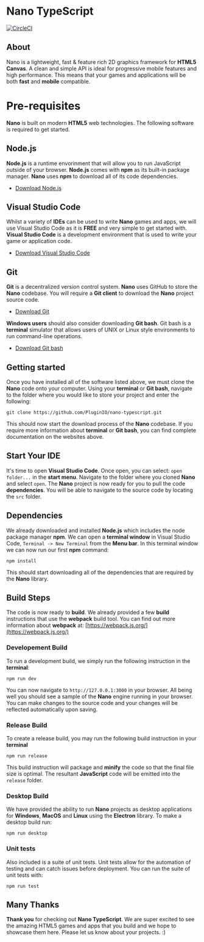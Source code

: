 # Nano TypeScript


[![CircleCI](https://circleci.com/gh/PluginIO/nano-typescript.svg?style=svg)](https://circleci.com/gh/PluginIO/nano-typescript)

## About

Nano  is a lightweight, fast & feature rich 2D graphics framework for **HTML5 Canvas**. A clean and simple API is ideal for progressive mobile features and high performance. This means that your games and applications will be both **fast** and  **mobile** compatible.


# Pre-requisites

**Nano** is built on modern **HTML5** web technologies. The following software is required to get started.


## Node.js

**Node.js** is a runtime envorinment that will allow you to run JavaScript outside of your browser. **Node.js** comes with **npm** as its built-in package manager. **Nano** uses **npm** to download all of its code dependencies.

- [Download Node.js](https://nodejs.org/en/download/)

## Visual Studio Code

Whilst a variety of **IDEs** can be used to write **Nano** games and apps, we will use Visual Studio Code as it is **FREE** and very simple to get started with. **Visual Studio Code** is a development environment that is used to write your game or application code.

- [Download Visual Studio Code](https://code.visualstudio.com/)

## Git

**Git** is a decentralized version control system. **Nano** uses GitHub to store the **Nano**  codebase. You will require a **Git client** to download the **Nano** project source code.

- [Download Git](https://git-scm.com/)

**Windows users** should also consider downloading **Git bash**. Git bash is a **terminal** simulator that allows users of UNIX or Linux style environments to run command-line operations.

- [Download Git bash](https://gitforwindows.org/)

## Getting started

Once you have installed all of the software listed above, we must clone the **Nano** code onto your computer. Using your **terminal** or **Git bash**, navigate to the folder where you would like to store your project and enter the following:

`git clone https://github.com/PluginIO/nano-typescript.git`

This should now start the download process of the **Nano** codebase. If you require more information about **terminal** or **Git bash**, you can find complete documentation on the websites above.

## Start Your IDE

It's time to open **Visual Studio Code**. Once open, you can select:  `open folder...` in the **start menu**. Navigate to the folder where you cloned **Nano** and select `open`. The **Nano** project is now ready for you to pull the code **dependencies**. You will be able to navigate to the source code by locating the `src` folder.

## Dependencies

We already downloaded and installed **Node.js** which includes the node package manager **npm**. We can open a **terminal window** in Visual Studio Code, `Terminal -> New Terminal` from the **Menu bar**. In this terminal window we can now run our first **npm** command:

`npm install`

This should start downloading all of the dependencies that are required by the **Nano** library.

## Build Steps

The code is now ready to **build**. We already provided a few **build** instructions that use the **webpack** build tool. You can find out more information about **webpack** at: [https://webpack.js.org/](https://webpack.js.org/)

### Developement Build

To run a development build, we simply run the following instruction in the **terminal**:

`npm run dev`

You can now navigate to `http://127.0.0.1:3000` in your browser. All being well you should see a sample of the **Nano** engine running in your browser. You can make changes to the source code and your changes will be reflected automatically upon saving.

### Release Build

To create a release build, you may run the following build instruction in your **terminal**

`npm run release`

This build instruction will package and **minify** the code so that the final file size is optimal. The resultant **JavaScript** code will be emitted into the `release` folder.

### Desktop Build

We have provided the ability to run **Nano** projects as desktop applications for **Windows**, **MacOS** and **Linux** using the **Electron** library. To make a desktop build run:

`npm run desktop`

### Unit tests

Also included is a suite of unit tests. Unit tests allow for the automation of testing and can catch issues before deployment. You can run the suite of unit tests with:

`npm run test`

## Many Thanks
**Thank you** for checking out **Nano TypeScript**. We are super excited to see the amazing HTML5 games and apps that you build and we hope to showcase them here. Please let us know about your projects. :)
